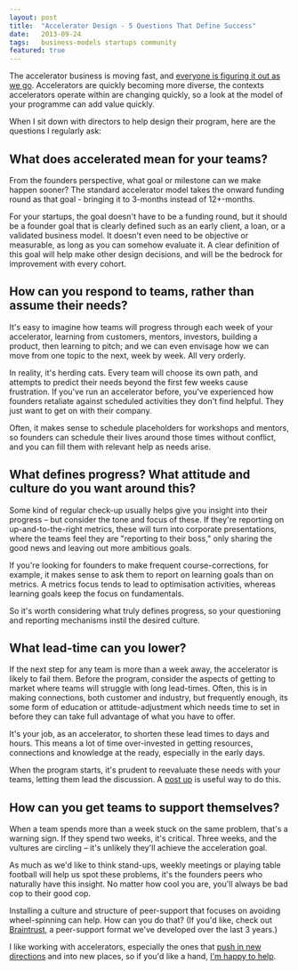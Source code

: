 ```yaml
---
layout: post
title:  "Accelerator Design - 5 Questions That Define Success"
date:   2013-09-24
tags:   business-models startups community
featured: true
---
```


The accelerator business is moving fast, and <a href="http://www.saintsal.com/2013/09/accelerator-design-approaches/ ‎">everyone is figuring it out as we go</a>. Accelerators are quickly becoming more diverse, the contexts accelerators operate within are changing quickly, so a look at the model of your programme can add value quickly.

When I sit down with directors to help design their program, here are the questions I regularly ask:
<h2>What does accelerated mean for your teams?</h2>
From the founders perspective, what goal or milestone can we make happen sooner? The standard accelerator model takes the onward funding round as that goal - bringing it to 3-months instead of 12+-months.

For your startups, the goal doesn't have to be a funding round, but it should be a founder goal that is clearly defined such as an early client, a loan, or a validated business model. It doesn't even need to be objective or measurable, as long as you can somehow evaluate it. A clear definition of this goal will help make other design decisions, and will be the bedrock for improvement with every cohort.
<h2>How can you respond to teams, rather than assume their needs?</h2>
It's easy to imagine how teams will progress through each week of your accelerator, learning from customers, mentors, investors, building a product, then learning to pitch; and we can even envisage how we can move from one topic to the next, week by week. All very orderly.

In reality, it's herding cats. Every team will choose its own path, and attempts to predict their needs beyond the first few weeks cause frustration. If you've run an accelerator before, you've experienced how founders retaliate against scheduled activities they don't find helpful. They just want to get on with their company.

Often, it makes sense to schedule placeholders for workshops and mentors, so founders can schedule their lives around those times without conflict, and you can fill them with relevant help as needs arise.
<h2>What defines progress? What attitude and culture do you want around this?</h2>
Some kind of regular check-up usually helps give you insight into their progress – but consider the tone and focus of these. If they're reporting on up-and-to-the-right metrics, these will turn into corporate presentations, where the teams feel they are "reporting to their boss," only sharing the good news and leaving out more ambitious goals.

If you're looking for founders to make frequent course-corrections, for example, it makes sense to ask them to report on learning goals than on metrics. A metrics focus tends to lead to optimisation activities, whereas learning goals keep the focus on fundamentals.

So it's worth considering what truly defines progress, so your questioning and reporting mechanisms instil the desired culture.
<h2>What lead-time can you lower?</h2>
If the next step for any team is more than a week away, the accelerator is likely to fail them. Before the program, consider the aspects of getting to market where teams will struggle with long lead-times. Often, this is in making connections, both customer and industry, but frequently enough, its some form of education or attitude-adjustment which needs time to set in before they can take full advantage of what you have to offer.

It's your job, as an accelerator, to shorten these lead times to days and hours. This means a lot of time over-invested in getting resources, connections and knowledge at the ready, especially in the early days.

When the program starts, it's prudent to reevaluate these needs with your teams, letting them lead the discussion. A <a href="http://www.gogamestorm.com/?p=353">post up</a> is useful way to do this.
<h2>How can you get teams to support themselves?</h2>
When a team spends more than a week stuck on the same problem, that's a warning sign. If they spend two weeks, it's critical. Three weeks, and the vultures are circling – it's unlikely they'll achieve the acceleration goal.

As much as we'd like to think stand-ups, weekly meetings or playing table football will help us spot these problems, it's the founders peers who naturally have this insight. No matter how cool you are, you'll always be bad cop to their good cop.

Installing a culture and structure of peer-support that focuses on avoiding wheel-spinning can help. How can you do that? (If you'd like, check out <a href="http://foundercentric.com/braintrust">Braintrust</a>, a peer-support format we've developed over the last 3 years.)

I like working with accelerators, especially the ones that <a href="http://www.saintsal.com/2013/09/accelerator-design-approaches/ ‎">push in new directions</a> and into new places, so if you'd like a hand, <a href="http://www.saintsal.com/contact">I'm happy to help</a>.
